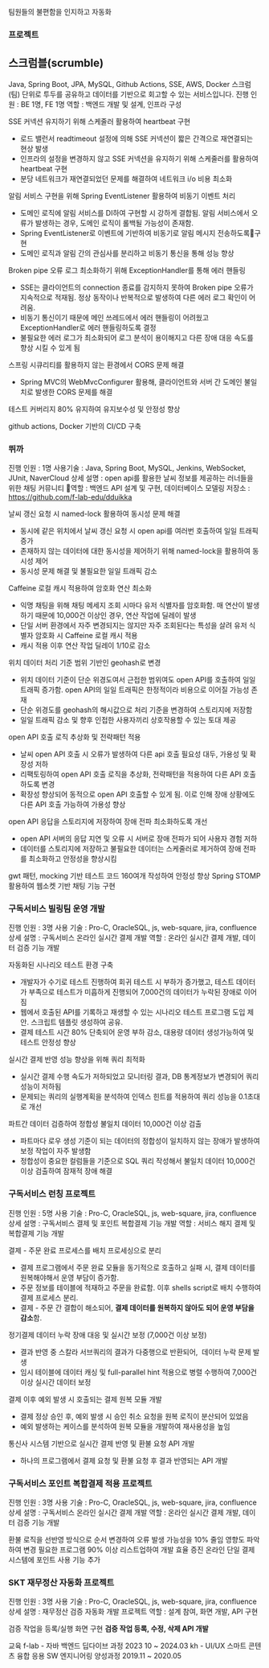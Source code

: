 
팀원들의 불편함을 인지하고 자동화
### 프로젝트

## 스크럼블(scrumble)
Java, Spring Boot, JPA, MySQL, Github Actions, SSE, AWS, Docker
스크럼(팀) 단위로 투두를 공유하고 데이터를 기반으로 회고할 수 있는 서비스입니다.
진행 인원  : BE 1명, FE 1명
역할 : 백엔드 개발 및 설계, 인프라 구성

SSE 커넥션 유지하기 위해 스케줄러 활용하여 heartbeat 구현
- 로드 밸런서 readtimeout 설정에 의해 SSE 커넥션이 짧은 간격으로 재연결되는 현상 발생
- 인프라의 설정을 변경하지 않고 SSE 커넥션을 유지하기 위해 스케줄러를 활용하여 heartbeat 구현
- 분당 네트워크가 재연결되었던 문제를 해결하여 네트워크 i/o 비용 최소화

알림 서비스 구현을 위해 Spring EventListener 활용하여 비동기 이벤트 처리
- 도메인 로직에 알림 서비스를 DI하여 구현할 시 강하게 결합됨. 알림 서비스에서 오류가 발생하는 경우, 도메인 로직이 롤백될 가능성이 존재함.
- Spring EventListener로 이벤트에 기반하여 비동기로 알림 메시지 전송하도록구현
- 도메인 로직과 알림 간의 관심사를 분리하고 비동기 통신을 통해 성능 향상

Broken pipe 오류 로그 최소화하기 위해 ExceptionHandler를 통해 에러 핸들링
- SSE는 클라이언트의 connection 종료를 감지하지 못하여 Broken pipe 오류가 지속적으로 적재됨. 정상 동작이나 반복적으로 발생하여 다른 에러 로그 확인이 어려움.
- 비동기 통신이기 때문에 메인 쓰레드에서 에러 핸들링이 어려웠고 ExceptionHandler로 에러 핸들링하도록 결정
- 불필요한 에러 로그가 최소화되어 로그 분석이 용이해지고 다른 장애 대응 속도를 향상 시킬 수 있게 됨

스프링 시큐리티를 활용하지 않는 환경에서 CORS 문제 해결
- Spring MVC의 WebMvcConfigurer 활용해, 클라이언트와 서버 간 도메인 불일치로 발생한 CORS 문제를 해결

테스트 커버리지 80% 유지하여 유지보수성 및 안정성 향상

github actions, Docker 기반의 CI/CD 구축

### 뛰까
진행 인원 : 1명
사용기술 : Java, Spring Boot, MySQL, Jenkins, WebSocket, JUnit, NaverCloud
상세 설명 : open api를 활용한 날씨 정보를 제공하는 러너들을 위한 채팅 커뮤니티
역할 : 백엔드 API 설계 및 구현, 데이터베이스 모델링
저장소 : https://github.com/f-lab-edu/dduikka

날씨 갱신 요청 시 named-lock 활용하여 동시성 문제 해결
- 동시에 같은 위치에서 날씨 갱신 요청 시 open api를 여러번 호출하여 일일 트래픽 증가
- 존재하지 않는 데이터에 대한 동시성을 제어하기 위해 named-lock을 활용하여 동시성 제어
- 동시성 문제 해결 및  불필요한 일일 트래픽 감소

Caffeine 로컬 캐시 적용하여 암호화 연산 최소화
- 익명 채팅을 위해 채팅 메세지 조회 시마다 유저 식별자를 암호화함. 매 연산이 발생하기 때문에 10,000건 이상인 경우, 연산 작업에 딜레이 발생
- 단일 서버 환경에서 자주 변경되지는 않지만 자주 조회된다는 특성을 살려 유저 식별자 암호화 시 Caffeine 로컬 캐시 적용
- 캐시 적용 이후 연산 작업 딜레이 1/10로 감소

위치 데이터 처리 기준 범위 기반인 geohash로 변경
- 위치 데이터 기준이 단순 위경도여서 근접한 범위여도 open API를 호출하여 일일 트래픽 증가함. open API의 일일 트래픽은 한정적이라 비용으로 이어질 가능성 존재
- 단순 위경도를 geohash의 해시값으로 처리 기준을 변경하여 스토리지에 저장함
- 일일 트래픽 감소 및 향후 인접한 사용자끼리 상호작용할 수 있는 토대 제공

open API 호출 로직 추상화 및 전략패턴 적용
- 날씨 open API 호출 시 오류가 발생하여 다른 api 호출 필요성 대두, 가용성 및 확장성 저하
- 리팩토링하여 open API 호출 로직을 추상화, 전략패턴을 적용하여 다른 API 호출 하도록 변경
- 확장성 향상되어 동적으로 open API 호출할 수 있게 됨. 이로 인해 장애 상황에도 다른 API 호출 가능하여 가용성 향상

open API 응답을 스토리지에 저장하여 장애 전파 최소화하도록 개선
- open API 서버의 응답 지연 및 오류 시 서버로 장애 전파가 되어 사용자 경험 저하
- 데이터를 스토리지에 저장하고 불필요한 데이터는 스케줄러로 제거하여 장애 전파를 최소화하고 안정성을 향상시킴

gwt 패턴, mocking 기반 테스트 코드 160여개 작성하여 안정성 향상
Spring STOMP 활용하여 웹소켓 기반 채팅 기능 구현

### 구독서비스 빌링팀 운영 개발
진행 인원 : 3명
사용 기술 : Pro-C, OracleSQL, js, web-square, jira, confluence
상세 설명 : 구독서비스 온라인 실시간 결제 개발
역할 : 온라인 실시간 결제 개발, 데이터 검증 기능 개발

자동화된 시나리오 테스트 환경 구축
- 개발자가 수기로 테스트 진행하여 회귀 테스트 시 부하가 증가했고, 테스트 데이터가 부족으로 테스트가 미흡하게 진행되어 7,000건의 데이터가 누락된 장애로 이어짐
- 웹에서 호출된 API를 기록하고 재생할 수 있는 시나리오 테스트 프로그램 도입 제안. 스크립트 템플릿 생성하여 공유.
- 결제 테스트 시간 80% 단축되어 운영 부하 감소, 대용량 데이터 생성가능하여 및 테스트 안정성 향상

실시간 결제 반영 성능 향상을 위해 쿼리 최적화
- 실시간 결제 수행 속도가 저하되었고 모니터링 결과, DB 통계정보가 변경되어 쿼리 성능이 저하됨
- 문제되는 쿼리의 실행계획을 분석하여 인덱스 힌트를 적용하여 쿼리 성능을 0.1초대로 개선

파트간 데이터 검증하여 정합성 불일치 데이터 10,000건 이상 검출
- 파트마다 로우 생성 기준이 되는 데이터의 정합성이 일치하지 않는 장애가 발생하여 보정 작업이 자주 발생함
- 정합성이 중요한 컬럼들을 기준으로 SQL 쿼리 작성해서 불일치 데이터 10,000건 이상 검출하여 잠재적 장애 해결

### 구독서비스 런칭 프로젝트
진행 인원 : 5명
사용 기술 : Pro-C, OracleSQL, js, web-square, jira, confluence
상세 설명 : 구독서비스 결제 및 포인트 복합결제 기능 개발
역할 : 서비스 해지 결제 및 복합결제 기능 개발

결제 - 주문 완료 프로세스를 배치 프로세싱으로 분리
- 결제 프로그램에서 주문 완료 모듈을 동기적으로 호출하고 실패 시, 결제 데이터를 원복해야해서 운영 부담이 증가함.
- 주문 정보를 테이블에 적재하고 주문을 완료함. 이후 shells script로 배치 수행하여 결제 프로세스 분리.
- 결제 - 주문 간 결합이 해소되어, **결제 데이터를 원복하지 않아도 되어 운영 부담을 감소**함.
    
정기결제 데이터 누락 장애 대응 및 실시간 보정 (7,000건 이상 보정)
- 결과 반영 중 스칼라 서브쿼리의 결과가 다중행으로 반환되어,  데이터 누락 문제 발생
- 임시 테이블에 데이터 캐싱 및 full-parallel hint 적용으로 병렬 수행하여 7,000건 이상 실시간 데이터 보정
    
결제 이후 예외 발생 시 호출되는 결제 원복 모듈 개발
- 결제 정상 승인 후, 예외 발생 시 승인 취소 요청을 원복 로직이 분산되어 있었음
- 예외 발생하는 케이스를 분석하여 원복 모듈을 개발하여 재사용성을 높임

통신사 시스템 기반으로 실시간 결제 반영 및 환불 요청 API 개발
- 하나의 프로그램에서 결제 요청 및 환불 요청 후 결과 반영되는 API 개발

### 구독서비스 포인트 복합결제 적용 프로젝트
진행 인원 : 3명
사용 기술 : Pro-C, OracleSQL, js, web-square, jira, confluence
상세 설명 : 구독서비스 온라인 실시간 결제 개발
역할 : 온라인 실시간 결제 개발, 데이터 검증 기능 개발

환불 로직을 선반영 방식으로 순서 변경하여 오류 발생 가능성을 10% 줄임
영향도 파악하여 변경 필요한 프로그램 90% 이상 리스트업하여 개발 효율 증진
온라인 단일 결제 시스템에 포인트 사용 기능 추가

### SKT 재무정산 자동화 프로젝트
진행 인원 : 3명
사용 기술 : Pro-C, OracleSQL, js, web-square, jira, confluence
상세 설명 : 재무정산 검증 자동화 개발 프로젝트
역할 : 설계 참여, 화면 개발, API 구현

검증 작업을 등록/실행 화면 구현
**검증 작업 등록, 수정, 삭제 API 개발**


교육
f-lab - 자바 백엔드 딥다이브 과정
2023 10 ~ 2024.03
kh - UI/UX 스마트 콘텐츠 융합 응용 SW 엔지니어링 양성과정
2019.11 ~ 2020.05
